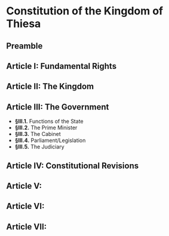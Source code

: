 # Constitution of the Kingdom of Thiesa

## Preamble
## Article I: Fundamental Rights
## Article II: The Kingdom
## Article III: The Government

* **§III.1.** Functions of the State
* **§III.2.** The Prime Minister
* **§III.3.** The Cabinet
* **§III.4.** Parliament/Legislation
* **§III.5.** The Judiciary

## Article IV: Constitutional Revisions
## Article V:
## Article VI:
## Article VII:
